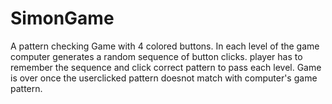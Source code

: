 # SimonGame
A pattern checking Game with 4 colored buttons.
In each level of the game computer  generates a random sequence of button clicks.
player has to remember the sequence and click correct pattern to pass each level.
Game is over once the userclicked pattern doesnot match with computer's game pattern.
